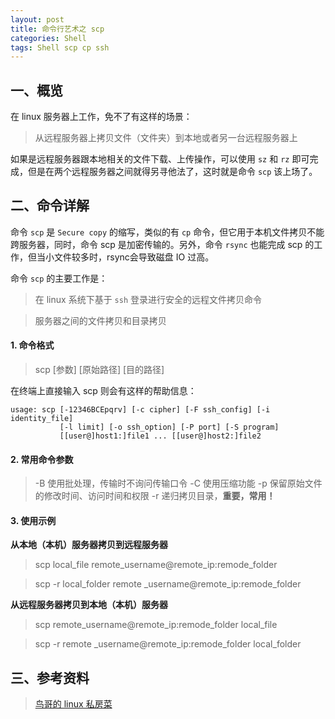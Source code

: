 ```yaml
---
layout: post
title: 命令行艺术之 scp
categories: Shell
tags: Shell scp cp ssh
---
```


## 一、概览

在 linux 服务器上工作，免不了有这样的场景：

> 从远程服务器上拷贝文件（文件夹）到本地或者另一台远程服务器上

如果是远程服务器跟本地相关的文件下载、上传操作，可以使用 `sz` 和 `rz` 即可完成，但是在两个远程服务器之间就得另寻他法了，这时就是命令 `scp` 该上场了。

## 二、命令详解

命令 `scp` 是 `Secure copy` 的缩写，类似的有 `cp` 命令，但它用于本机文件拷贝不能跨服务器，同时，命令 scp 是加密传输的。另外，命令 `rsync` 也能完成 scp 的工作，但当小文件较多时，rsync会导致磁盘 IO 过高。

命令 `scp` 的主要工作是：

> 在 linux 系统下基于 `ssh` 登录进行安全的远程文件拷贝命令

> 服务器之间的文件拷贝和目录拷贝

#### 1. 命令格式

> scp [参数] [原始路径] [目的路径]

在终端上直接输入 scp 则会有这样的帮助信息：

<!--more-->

	usage: scp [-12346BCEpqrv] [-c cipher] [-F ssh_config] [-i identity_file]
           	   [-l limit] [-o ssh_option] [-P port] [-S program]
           	   [[user@]host1:]file1 ... [[user@]host2:]file2
           
#### 2. 常用命令参数

> -B 使用批处理，传输时不询问传输口令
> -C 使用压缩功能
> -p 保留原始文件的修改时间、访问时间和权限
> -r 递归拷贝目录，**重要，常用！**
           
#### 3. 使用示例

**从本地（本机）服务器拷贝到远程服务器**

> scp local_file remote_username@remote_ip:remode_folder

> scp -r local_folder remote _username@remote_ip:remode_folder

**从远程服务器拷贝到本地（本机）服务器**

> scp remote_username@remote_ip:remode_folder local_file 

> scp -r remote _username@remote_ip:remode_folder local_folder

## 三、参考资料

> [鸟哥的 linux 私房菜](http://linux.vbird.org/linux_basic/)